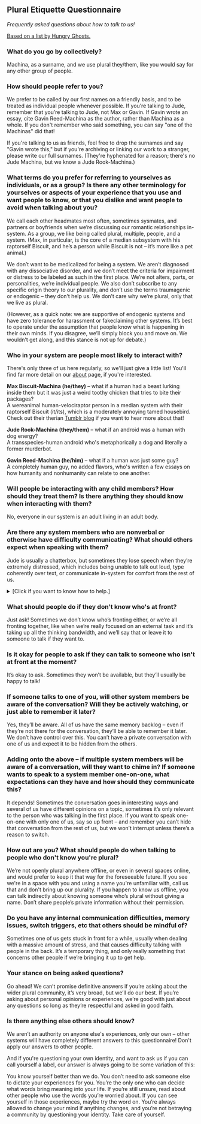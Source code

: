 
## Plural Etiquette Questionnaire

*Frequently asked questions about how to talk to us!*

[Based on a list by Hungry Ghosts.](http://bit.ly/pluraletiquette)

### What do you go by collectively?

Machina, as a surname, and we use plural they/them, like you would say for any other group of people.

<h3>How should people refer to you?</h3>

<p>We prefer to be called by our first names on a friendly basis, and to be treated as individual people whenever possible. If you’re talking to Jude, remember that you’re talking to Jude, not Max or Gavin. If Gavin wrote an essay, cite Gavin Reed-Machina as the author, rather than Machina as a whole. If you don't remember who said something, you can say "one of the Machinas" did that!</p>

<p>If you're talking to us as friends, feel free to drop the surnames and say "Gavin wrote this," but if you're archiving or linking our work to a stranger, please write our full surnames. (They're hyphenated for a reason; there's no Jude Machina, but we know a Jude Rook-Machina.)</p>

<h3>What terms do you prefer for referring to yourselves as individuals, or as a group? Is there any other terminology for yourselves or aspects of your experience that you use and want people to know, or that you dislike and want people to avoid when talking about you?</h3>

<p>We call each other headmates most often, sometimes sysmates, and partners or boyfriends when we’re discussing our romantic relationships in-system. As a group, we like being called plural, multiple, people, and a system. (Max, in particular, is the core of a median subsystem with his raptorself Biscuit, and he’s a person while Biscuit is not – it’s more like a pet animal.)</p>

<p>We don’t want to be medicalized for being a system. We aren’t diagnosed with any dissociative disorder, and we don’t meet the criteria for impairment or distress to be labeled as such in the first place. We’re not alters, parts, or personalities, we’re individual people. We also don’t subscribe to any specific origin theory to our plurality, and don’t use the terms traumagenic or endogenic – they don’t help us. We don’t care why we’re plural, only that we live as plural.</p>

<p>(However, as a quick note: we are supportive of endogenic systems and have zero tolerance for harassment or fakeclaiming other systems. It’s best to operate under the assumption that people know what is happening in their own minds. If you disagree, we’ll simply block you and move on. We wouldn’t get along, and this stance is not up for debate.)</p>

<h3>Who in your system are people most likely to interact with?</h3>

<p>There's only three of us here regularly, so we'll just give a little list! You'll find far more detail on our <a href="https://chirp-bark-hey.neocities.org/about/">about</a> page, if you're interested.</p>

<p><b>Max Biscuit-Machina (he/they)</b> – what if a human had a beast lurking inside them but it was just a weird toothy chicken that tries to bite their packages?<br>
A wereanimal human-velociraptor person in a median system with their raptorself Biscuit (it/its), which is a moderately annoying tamed housebird. Check out their therian <a href="https://raptorish.tumblr.com/">Tumblr blog</a> if you want to hear more about that!</p>

<p><b>Jude Rook-Machina (they/them)</b> – what if an android was a human with dog energy?<br>
A transspecies-human android who's metaphorically a dog and literally a former murderbot.</p>

<p><b>Gavin Reed-Machina (he/him)</b> – what if a human was just some guy?<br>
A completely human guy, no added flavors, who's written a few essays on how humanity and nonhumanity can relate to one another.</p>

<h3>Will people be interacting with any child members? How should they treat them? Is there anything they should know when interacting with them?</h3>

<p>No, everyone in our system is an adult living in an adult body.</p>

<h3>Are there any system members who are nonverbal or otherwise have difficulty communicating? What should others expect when speaking with them?</h3>

<p>Jude is usually a chatterbox, but sometimes they lose speech when they’re extremely distressed, which includes being unable to talk out loud, type coherently over text, or communicate in-system for comfort from the rest of us.</p>

<details>
  <summary>[Click if you want to know how to help.]</summary>
<br>
If you’re someone they trust to help when they can’t speak, talking to them calmly is good for grounding. Hugging, petting, wrapping a blanket around them, and other forms of comforting touch are helpful if you can give them, in person or over text. Ask them if they’ve eaten or had water in the last few hours, and encourage them to do so if they say no in any way. Breathing exercises can help if they’ve calmed down enough from crisis that they can do so. If you’re talking and they start talking too, even if it’s in short sentence fragments, that’s a good sign. Tell them it’s not their fault if they apologize. Thank you for being there for them, it means a lot.
</details>

<h3>What should people do if they don't know who's at front?</h3>

<p>Just ask! Sometimes we don’t know who’s fronting either, or we’re all fronting together, like when we’re really focused on an external task and it’s taking up all the thinking bandwidth, and we’ll say that or leave it to someone to talk if they want to.</p>

<h3>Is it okay for people to ask if they can talk to someone who isn't at front at the moment?</h3>

<p>It’s okay to ask. Sometimes they won’t be available, but they’ll usually be happy to talk!</p>

<h3>If someone talks to one of you, will other system members be aware of the conversation? Will they be actively watching, or just able to remember it later?</h3>

<p>Yes, they’ll be aware. All of us have the same memory backlog – even if they’re not there for the conversation, they’ll be able to remember it later. We don’t have control over this. You can’t have a private conversation with one of us and expect it to be hidden from the others.</p>

<h3>Adding onto the above – if multiple system members will be aware of a conversation, will they want to chime in? If someone wants to speak to a system member one-on-one, what expectations can they have and how should they communicate this?</h3>

<p>It depends! Sometimes the conversation goes in interesting ways and several of us have different opinions on a topic, sometimes it’s only relevant to the person who was talking in the first place. If you want to speak one-on-one with only one of us, say so up front – and remember you can’t hide that conversation from the rest of us, but we won’t interrupt unless there’s a reason to switch.</p>

<h3>How out are you? What should people do when talking to people who don't know you're plural?</h3>

<p>We’re not openly plural anywhere offline, or even in several spaces online, and would prefer to keep it that way for the foreseeable future. If you see we're in a space with you and using a name you're unfamiliar with, call us that and don't bring up our plurality. If you happen to know us offline, you can talk indirectly about knowing someone who’s plural without giving a name. Don’t share people’s private information without their permission.</p>

<h3>Do you have any internal communication difficulties, memory issues, switch triggers, etc that others should be mindful of?</h3>

<p>Sometimes one of us gets stuck in front for a while, usually when dealing with a massive amount of stress, and that causes difficulty talking with people in the back. It’s a temporary thing, and only really something that concerns other people if we’re bringing it up to get help.</p>

<h3>Your stance on being asked questions?</h3>

<p>Go ahead! We can’t promise definitive answers if you’re asking about the wider plural community, it’s very broad, but we’ll do our best. If you’re asking about personal opinions or experiences, we’re good with just about any questions so long as they’re respectful and asked in good faith.</p>

<h3>Is there anything else others should know?</h3>

<p>We aren’t an authority on anyone else's experiences, only our own – other systems will have completely different answers to this questionnaire! Don't apply our answers to other people.</p>

<p>And if you're questioning your own identity, and want to ask us if you can call yourself a label, our answer is always going to be some variation of this:</p>

<p>You know yourself better than we do. You don’t need to ask someone else to dictate your experiences for you. You’re the only one who can decide what words bring meaning into your life. If you’re still unsure, read about other people who use the words you’re worried about. If you can see yourself in those experiences, maybe try the word on. You’re always allowed to change your mind if anything changes, and you’re not betraying a community by questioning your identity. Take care of yourself.</p>
